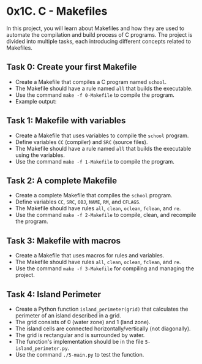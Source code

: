 # 0x1C. C - Makefiles

In this project, you will learn about Makefiles and how they are used to automate the compilation and build process of C programs. The project is divided into multiple tasks, each introducing different concepts related to Makefiles.

## Task 0: Create your first Makefile

- Create a Makefile that compiles a C program named `school`.
- The Makefile should have a rule named `all` that builds the executable.
- Use the command `make -f 0-Makefile` to compile the program.
- Example output:


## Task 1: Makefile with variables

- Create a Makefile that uses variables to compile the `school` program.
- Define variables `CC` (compiler) and `SRC` (source files).
- The Makefile should have a rule named `all` that builds the executable using the variables.
- Use the command `make -f 1-Makefile` to compile the program.

## Task 2: A complete Makefile

- Create a complete Makefile that compiles the `school` program.
- Define variables `CC`, `SRC`, `OBJ`, `NAME`, `RM`, and `CFLAGS`.
- The Makefile should have rules `all`, `clean`, `oclean`, `fclean`, and `re`.
- Use the command `make -f 2-Makefile` to compile, clean, and recompile the program.

## Task 3: Makefile with macros

- Create a Makefile that uses macros for rules and variables.
- The Makefile should have rules `all`, `clean`, `oclean`, `fclean`, and `re`.
- Use the command `make -f 3-Makefile` for compiling and managing the project.

## Task 4: Island Perimeter

- Create a Python function `island_perimeter(grid)` that calculates the perimeter of an island described in a grid.
- The grid consists of 0 (water zone) and 1 (land zone).
- The island cells are connected horizontally/vertically (not diagonally).
- The grid is rectangular and is surrounded by water.
- The function's implementation should be in the file `5-island_perimeter.py`.
- Use the command `./5-main.py` to test the function.
